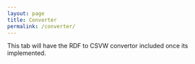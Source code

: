 ```yaml
---
layout: page
title: Converter
permalink: /converter/
---
```


This tab will have the RDF to CSVW convertor included once its implemented.
